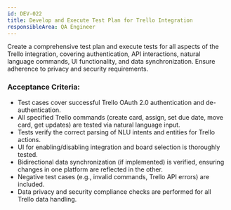 ```yaml
---
id: DEV-022
title: Develop and Execute Test Plan for Trello Integration
responsibleArea: QA Engineer
---
```

Create a comprehensive test plan and execute tests for all aspects of the Trello integration, covering authentication, API interactions, natural language commands, UI functionality, and data synchronization. Ensure adherence to privacy and security requirements.

### Acceptance Criteria:
*   Test cases cover successful Trello OAuth 2.0 authentication and de-authentication.
*   All specified Trello commands (create card, assign, set due date, move card, get updates) are tested via natural language input.
*   Tests verify the correct parsing of NLU intents and entities for Trello actions.
*   UI for enabling/disabling integration and board selection is thoroughly tested.
*   Bidirectional data synchronization (if implemented) is verified, ensuring changes in one platform are reflected in the other.
*   Negative test cases (e.g., invalid commands, Trello API errors) are included.
*   Data privacy and security compliance checks are performed for all Trello data handling.